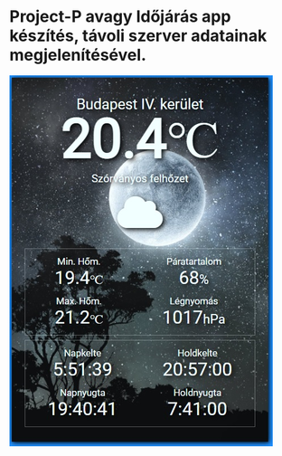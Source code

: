 # Project-P avagy Időjárás app készítés, távoli szerver adatainak megjelenítésével.

![This is an image](/images/prew.jpg)
